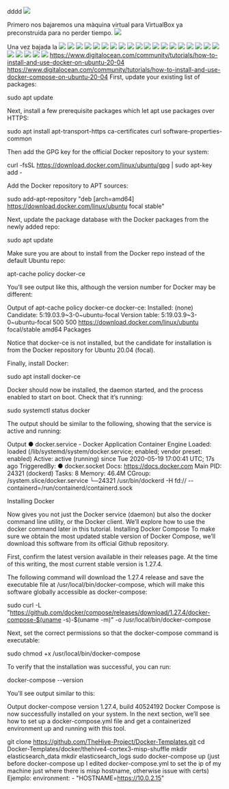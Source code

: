 dddd
![](imagenes/grail.png)

Primero nos bajaremos una màquina virtual para VirtualBox ya preconstruida para no perder tiempo.
![](imagenes/1.PNG)

Una vez bajada la
![](imagenes/2.PNG)
![](imagenes/3.PNG)
![](imagenes/4.PNG)
![](imagenes/5.PNG)
![](imagenes/6.PNG)
![](imagenes/8.PNG)
![](imagenes/9.PNG)
![](imagenes/10.PNG)
![](imagenes/11.PNG)
![](imagenes/12.PNG)
![](imagenes/13.PNG)
![](imagenes/14.PNG)
![](imagenes/15.PNG)
![](imagenes/16.PNG)
![](imagenes/17.PNG)
![](imagenes/18.PNG)
![](imagenes/19.PNG)
![](imagenes/20.PNG)
![](imagenes/21.PNG)
![](imagenes/22.PNG)
![](imagenes/23.PNG)
![](imagenes/24.PNG)
![](imagenes/10.PNG)
![](imagenes/10.PNG)
https://www.digitalocean.com/community/tutorials/how-to-install-and-use-docker-on-ubuntu-20-04
https://www.digitalocean.com/community/tutorials/how-to-install-and-use-docker-compose-on-ubuntu-20-04
First, update your existing list of packages:

sudo apt update
 
Next, install a few prerequisite packages which let apt use packages over HTTPS:

sudo apt install apt-transport-https ca-certificates curl software-properties-common
 
Then add the GPG key for the official Docker repository to your system:

curl -fsSL https://download.docker.com/linux/ubuntu/gpg | sudo apt-key add -
 
Add the Docker repository to APT sources:

sudo add-apt-repository "deb [arch=amd64] https://download.docker.com/linux/ubuntu focal stable"
 
Next, update the package database with the Docker packages from the newly added repo:

sudo apt update
 
Make sure you are about to install from the Docker repo instead of the default Ubuntu repo:

apt-cache policy docker-ce
 
You’ll see output like this, although the version number for Docker may be different:

Output of apt-cache policy docker-ce
docker-ce:
  Installed: (none)
  Candidate: 5:19.03.9~3-0~ubuntu-focal
  Version table:
     5:19.03.9~3-0~ubuntu-focal 500
        500 https://download.docker.com/linux/ubuntu focal/stable amd64 Packages
 
Notice that docker-ce is not installed, but the candidate for installation is from the Docker repository for Ubuntu 20.04 (focal).

Finally, install Docker:

sudo apt install docker-ce
 
Docker should now be installed, the daemon started, and the process enabled to start on boot. Check that it’s running:

sudo systemctl status docker
 
The output should be similar to the following, showing that the service is active and running:

Output
● docker.service - Docker Application Container Engine
     Loaded: loaded (/lib/systemd/system/docker.service; enabled; vendor preset: enabled)
     Active: active (running) since Tue 2020-05-19 17:00:41 UTC; 17s ago
TriggeredBy: ● docker.socket
       Docs: https://docs.docker.com
   Main PID: 24321 (dockerd)
      Tasks: 8
     Memory: 46.4M
     CGroup: /system.slice/docker.service
             └─24321 /usr/bin/dockerd -H fd:// --containerd=/run/containerd/containerd.sock
             
Installing Docker

Now gives you not just the Docker service (daemon) but also the docker command line utility, or the Docker client. We’ll explore how to use the docker command later in this tutorial.
Installing Docker Compose
To make sure we obtain the most updated stable version of Docker Compose, we’ll download this software from its official Github repository.

First, confirm the latest version available in their releases page. At the time of this writing, the most current stable version is 1.27.4.

The following command will download the 1.27.4 release and save the executable file at /usr/local/bin/docker-compose, which will make this software globally accessible as docker-compose:

sudo curl -L "https://github.com/docker/compose/releases/download/1.27.4/docker-compose-$(uname -s)-$(uname -m)" -o /usr/local/bin/docker-compose
 
Next, set the correct permissions so that the docker-compose command is executable:

sudo chmod +x /usr/local/bin/docker-compose
 
To verify that the installation was successful, you can run:

docker-compose --version
 
You’ll see output similar to this:

Output
docker-compose version 1.27.4, build 40524192
Docker Compose is now successfully installed on your system. In the next section, we’ll see how to set up a docker-compose.yml file and get a containerized environment up and running with this tool.

git clone https://github.com/TheHive-Project/Docker-Templates.git
cd Docker-Templates/docker/thehive4-cortex3-misp-shuffle
mkdir elasticsearch_data
mkdir elasticsearch_logs
sudo docker-compose up
(just before docker-compose up I edited docker-compose.yml to set the ip of my machine just where there is misp hostname, otherwise issue with certs)
Ejemplo:
    environment:
      - "HOSTNAME=https://10.0.2.15"


